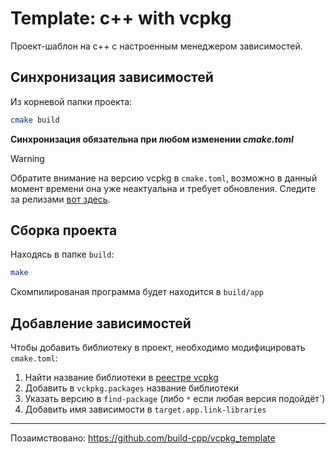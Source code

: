 # Template: c++ with vcpkg
Проект-шаблон на c++ с настроенным менеджером зависимостей.

## Синхронизация зависимостей
Из корневой папки проекта:
```bash
cmake build
```
**Синхронизация обязательна при любом изменении *cmake.toml***

> [!WARNING]  
> Обратите внимание на версию vcpkg в `cmake.toml`, возможно в данный момент времени она уже неактуальна и требует обновления. Следите за релизами [вот здесь](https://github.com/microsoft/vcpkg/releases).

## Сборка проекта
Находясь в папке `build`:
```bash
make
```
Скомпилированая программа будет находится в `build/app`

## Добавление зависимостей

Чтобы добавить библиотеку в проект, необходимо модифицировать `cmake.toml`:

1. Найти название библиотеки в [реестре vcpkg](https://vcpkg.io/en/packages)
2. Добавить в `vckpkg.packages` название библиотеки
3. Указать версию в `find-package` (либо `*` если любая версия подойдёт`)
4. Добавить имя зависимости в `target.app.link-libraries`


--------
Позаимствовано: https://github.com/build-cpp/vcpkg_template
